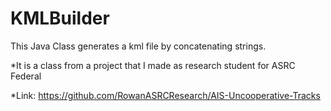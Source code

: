 # KMLBuilder
This Java Class generates a kml file by concatenating strings. 

*It is a class from a project that I made as research student for ASRC Federal
  
  *Link: https://github.com/RowanASRCResearch/AIS-Uncooperative-Tracks
